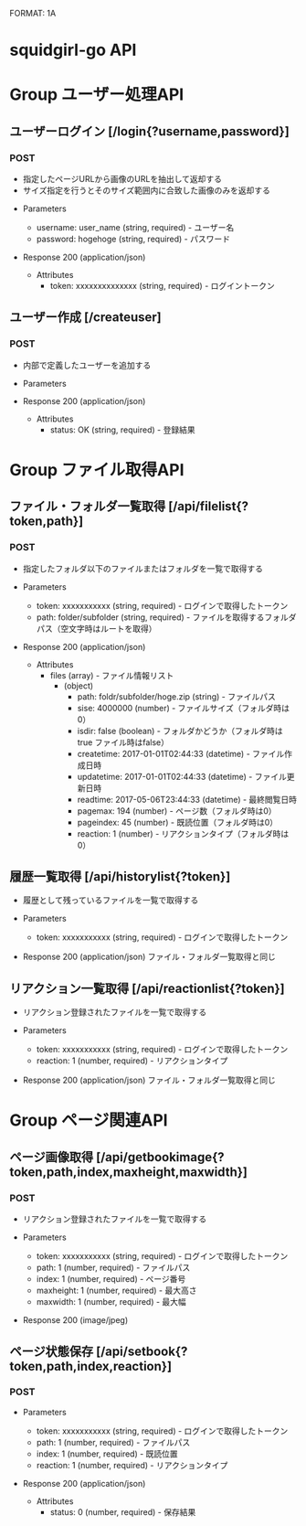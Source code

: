 FORMAT: 1A

# squidgirl-go API

# Group ユーザー処理API

## ユーザーログイン [/login{?username,password}]
### POST

* 指定したページURLから画像のURLを抽出して返却する
* サイズ指定を行うとそのサイズ範囲内に合致した画像のみを返却する

+ Parameters
    + username: user_name (string, required) - ユーザー名
    + password: hogehoge (string, required) - パスワード

+ Response 200 (application/json)
    + Attributes
        + token: xxxxxxxxxxxxxx (string, required) - ログイントークン

## ユーザー作成 [/createuser]
### POST

* 内部で定義したユーザーを追加する

+ Parameters

+ Response 200 (application/json)
    + Attributes
        + status: OK (string, required) - 登録結果


# Group ファイル取得API

## ファイル・フォルダ一覧取得 [/api/filelist{?token,path}]
### POST

* 指定したフォルダ以下のファイルまたはフォルダを一覧で取得する

+ Parameters
    + token: xxxxxxxxxxx (string, required) - ログインで取得したトークン
    + path: folder/subfolder (string, required) - ファイルを取得するフォルダパス（空文字時はルートを取得）

+ Response 200 (application/json)
    + Attributes
        + files (array) - ファイル情報リスト
            + (object)
                + path: foldr/subfolder/hoge.zip (string) - ファイルパス
                + sise: 4000000 (number)  - ファイルサイズ（フォルダ時は0）
                + isdir: false (boolean)  - フォルダかどうか（フォルダ時はtrue ファイル時はfalse）
                + createtime: 2017-01-01T02:44:33 (datetime)  - ファイル作成日時
                + updatetime: 2017-01-01T02:44:33 (datetime)  - ファイル更新日時
                + readtime: 2017-05-06T23:44:33 (datetime)  - 最終閲覧日時
                + pagemax: 194 (number)  - ページ数（フォルダ時は0）
                + pageindex: 45 (number)  - 既読位置（フォルダ時は0）
                + reaction: 1 (number)  - リアクションタイプ（フォルダ時は0）

## 履歴一覧取得 [/api/historylist{?token}]

* 履歴として残っているファイルを一覧で取得する

+ Parameters
    + token: xxxxxxxxxxx (string, required) - ログインで取得したトークン

+ Response 200 (application/json)
    ファイル・フォルダ一覧取得と同じ

## リアクション一覧取得 [/api/reactionlist{?token}]

* リアクション登録されたファイルを一覧で取得する

+ Parameters
    + token: xxxxxxxxxxx (string, required) - ログインで取得したトークン
    + reaction: 1 (number, required) - リアクションタイプ

+ Response 200 (application/json)
    ファイル・フォルダ一覧取得と同じ


# Group ページ関連API

## ページ画像取得 [/api/getbookimage{?token,path,index,maxheight,maxwidth}]
### POST

* リアクション登録されたファイルを一覧で取得する

+ Parameters
    + token: xxxxxxxxxxx (string, required) - ログインで取得したトークン
    + path: 1 (number, required) - ファイルパス
    + index: 1 (number, required) - ページ番号
    + maxheight: 1 (number, required) - 最大高さ
    + maxwidth: 1 (number, required) - 最大幅

+ Response 200 (image/jpeg)

## ページ状態保存 [/api/setbook{?token,path,index,reaction}]
### POST

+ Parameters
    + token: xxxxxxxxxxx (string, required) - ログインで取得したトークン
    + path: 1 (number, required) - ファイルパス
    + index: 1 (number, required) - 既読位置
    + reaction: 1 (number, required) - リアクションタイプ

+ Response 200 (application/json)
    + Attributes
        + status: 0 (number, required) - 保存結果

